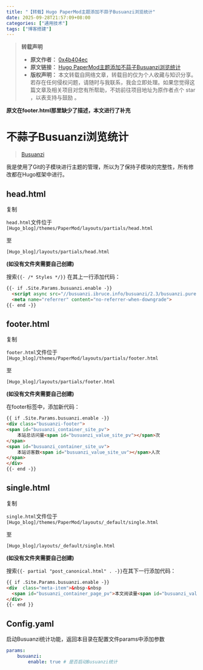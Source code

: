 ```yaml
---
title: "【转载】Hugo PaperMod主题添加不蒜子Busuanzi浏览统计"
date: 2025-09-28T21:57:09+08:00
categories: ["通用技术"]
tags: ["博客搭建"]
---
```


> **转载声明**
>
> - **原文作者：** [0x4b404ec](https://github.com/0x4b404ec)
> - **原文链接：** [Hugo PaperMod主题添加不蒜子Busuanzi浏览统计](https://0x4b404ec.github.io/posts/hugo-papermod%E4%B8%BB%E9%A2%98%E6%B7%BB%E5%8A%A0%E4%B8%8D%E8%92%9C%E5%AD%90busuanzi%E6%B5%8F%E8%A7%88%E7%BB%9F%E8%AE%A1/)
> - **版权声明：** 本文转载自网络文章，转载目的仅为个人收藏与知识分享。若存在任何侵权问题，请随时与我联系，我会立即处理。如果您觉得这篇文章及相关项目对您有所帮助，不妨前往项目地址为原作者点个 star ，以表支持与鼓励 。

**原文在footer.html那里缺少了描述，本文进行了补充**

# 不蒜子Busuanzi浏览统计

> [Busuanzi](https://busuanzi.ibruce.info/)

我是使用了Git的子模块进行主题的管理，所以为了保持子模块的完整性，所有修改都在Hugo框架中进行。

## head.html

复制

`head.html`文件位于`[Hugo_blog]/themes/PaperMod/layouts/partials/head.html` 

至

`[Hugo_blog]/layouts/partials/head.html`

**(如没有文件夹需要自己创建)**

搜索`{{- /* Styles */}}` 在其上一行添加代码：

```html
{{- if .Site.Params.busuanzi.enable -}}
  <script async src="//busuanzi.ibruce.info/busuanzi/2.3/busuanzi.pure.mini.js"></script>
  <meta name="referrer" content="no-referrer-when-downgrade">
{{- end -}}
```



## footer.html

复制

`footer.html`文件位于`[Hugo_blog]/themes/PaperMod/layouts/partials/footer.html` 

至

`[Hugo_blog]/layouts/partials/footer.html`

**(如没有文件夹需要自己创建)**

在footer标签中，添加新代码：

```html
{{ if .Site.Params.busuanzi.enable -}}
<div class="busuanzi-footer">
<span id="busuanzi_container_site_pv">
    本站总访问量<span id="busuanzi_value_site_pv"></span>次
</span>
<span id="busuanzi_container_site_uv">
    本站访客数<span id="busuanzi_value_site_uv"></span>人次
</span>
</div>
{{- end -}}
```



## single.html

复制

`single.html`文件位于`[Hugo_blog]/themes/PaperMod/layouts/_default/single.html` 

至

`[Hugo_blog]/layouts/_default/single.html`

**(如没有文件夹需要自己创建)**

搜索`{{- partial "post_canonical.html" . -}}`在其下一行添加代码：

```html
{{ if .Site.Params.busuanzi.enable -}}
<div  class="meta-item">&nbsp·&nbsp
  <span id="busuanzi_container_page_pv">本文阅读量<span id="busuanzi_value_page_pv"></span>次</span>
</div>
{{- end }}
```



## Config.yaml

启动Busuanzi统计功能，返回本目录在配置文件params中添加参数

```yaml
params:  
    busuanzi:
        enable: true # 是否启动Busuanzi统计
```